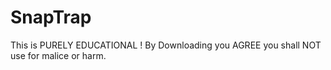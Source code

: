 # SnapTrap
This is PURELY EDUCATIONAL ! By Downloading you AGREE you shall NOT use for malice or harm. 
